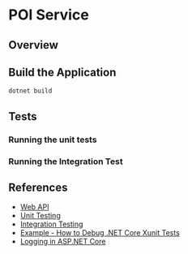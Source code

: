 
# POI Service

## Overview

## Build the Application
```powershell
dotnet build
```

## Tests

### Running the unit tests

### Running the Integration Test

## References

* [Web API](https://docs.microsoft.com/en-us/aspnet/core/tutorials/web-api-vsc?view=aspnetcore-2.1)
* [Unit Testing](https://docs.microsoft.com/en-us/dotnet/core/testing/unit-testing-with-dotnet-test?view=aspnetcore-2.1)
* [Integration Testing](https://docs.microsoft.com/en-us/aspnet/core/test/integration-tests?view=aspnetcore-2.1)
* [Example - How to Debug .NET Core Xunit Tests](https://github.com/nickolasacosta/dotnetcore-xunit-debugging)
* [Logging in ASP.NET Core](https://docs.microsoft.com/en-us/aspnet/core/fundamentals/logging/?view=aspnetcore-2.1&tabs=aspnetcore2x)
